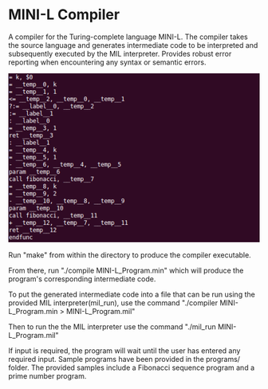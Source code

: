 # MINI-L Compiler

A compiler for the Turing-complete language MINI-L. The compiler takes the source language and generates intermediate code to be interpreted and subsequently executed by the MIL interpreter. Provides robust error reporting when encountering any syntax or semantic errors.

![](./images/MINI-L.png)

Run "make" from within the directory to produce the compiler executable.

From there, run "./compile MINI-L_Program.min" which will produce the program's corresponding intermediate code.

To put the generated intermediate code into a file that can be run using the provided MIL interpreter(mil_run), use the command "./compiler MINI-L_Program.min > MINI-L_Program.mil"

Then to run the the MIL interpreter use the command "./mil_run MINI-L_Program.mil"

If input is required, the program will wait until the user has entered any required input. Sample programs have been provided in the programs/ folder. The provided samples include a Fibonacci sequence program and a prime number program.
